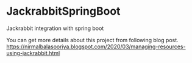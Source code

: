 # JackrabbitSpringBoot
Jackrabbit integration with spring boot

You can get more details about this project from following blog post.
https://nirmalbalasooriya.blogspot.com/2020/03/managing-resources-using-jackrabbit.html
